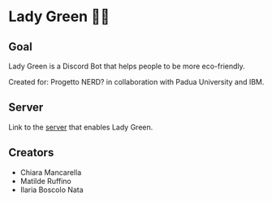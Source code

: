 # Lady Green 🌻🍃

## Goal
Lady Green is a Discord Bot that helps people to be more eco-friendly.

Created for: Progetto NERD? in collaboration with Padua University and IBM.

## Server
Link to the <a href="https://discord.gg/bqrAMPnj">server</a> that enables Lady Green.

## Creators
<ul>
  <li> Chiara Mancarella </li>
  <li> Matilde Ruffino </li>
  <li> Ilaria Boscolo Nata </li>
</ul>
